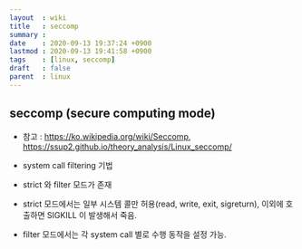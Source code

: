 ```yaml
---
layout  : wiki
title   : seccomp
summary : 
date    : 2020-09-13 19:37:24 +0900
lastmod : 2020-09-13 19:41:58 +0900
tags    : [linux, seccomp]
draft   : false
parent  : linux
---
```


## seccomp (secure computing mode)
 * 참고 : https://ko.wikipedia.org/wiki/Seccomp, https://ssup2.github.io/theory_analysis/Linux_seccomp/

 * system call filtering 기법
 * strict 와 filter 모드가 존재
 * strict 모드에서는 일부 시스템 콜만 허용(read, write, exit, sigreturn), 이외에 호출하면 SIGKILL 이 발생해서 죽음.
 * filter 모드에서는 각 system call 별로 수행 동작을 설정 가능.
